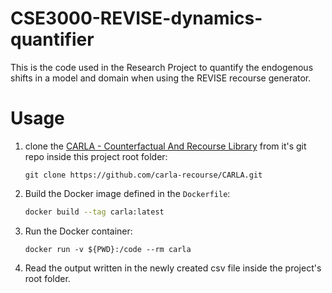 # CSE3000-REVISE-dynamics-quantifier
This is the code used in the Research Project to quantify the endogenous shifts in a model and domain when using the REVISE recourse generator.

# Usage
1. clone the [CARLA - Counterfactual And Recourse Library](https://github.com/carla-recourse/CARLA) from it's git repo inside this project root folder:

    ```git
    git clone https://github.com/carla-recourse/CARLA.git
    ```

2. Build the Docker image defined in the `Dockerfile`:

    ```sh
    docker build --tag carla:latest
    ```

3. Run the Docker container:

    ```docker run -v ${PWD}:/code --rm carla```

4. Read the output written in the newly created csv file inside the project's root folder.
